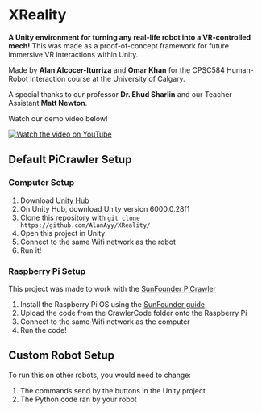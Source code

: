 # XReality

**A Unity environment for turning any real-life robot into a VR-controlled mech!**
This was made as a proof-of-concept framework for future immersive VR interactions within Unity.

Made by **Alan Alcocer-Iturriza** and **Omar Khan** for the CPSC584 Human-Robot Interaction course at the University of Calgary.

A special thanks to our professor **Dr. Ehud Sharlin** and our Teacher Assistant **Matt Newton**.

Watch our demo video below!

[![Watch the video on YouTube](https://i9.ytimg.com/vi/1RQFDsQtsAc/mqdefault.jpg?sqp=CJS1lMEG-oaymwEmCMACELQB8quKqQMa8AEB-AH-CYAC0AWKAgwIABABGDwgVShyMA8=&rs=AOn4CLDbEV5LygCGvDZNqL7a2Fk29l_31g)](https://youtu.be/1RQFDsQtsAc)



## Default PiCrawler Setup

### Computer Setup
1. Download [Unity Hub](https://unity.com/download)
2. On Unity Hub, download Unity version 6000.0.28f1
3. Clone this repository with `git clone https://github.com/AlanAyy/XReality/`
4. Open this project in Unity
5. Connect to the same Wifi network as the robot
6. Run it!

### Raspberry Pi Setup
This project was made to work with the [SunFounder PiCrawler](https://docs.sunfounder.com/projects/pi-crawler/en/latest/)
1. Install the Raspberry Pi OS using the [SunFounder guide](https://docs.sunfounder.com/projects/pi-crawler/en/latest/python/python_start/installing_the_os.html)
2. Upload the code from the CrawlerCode folder onto the Raspberry Pi
3. Connect to the same Wifi network as the computer
4. Run the code!



## Custom Robot Setup
To run this on other robots, you would need to change:
1. The commands send by the buttons in the Unity project
2. The Python code ran by your robot

